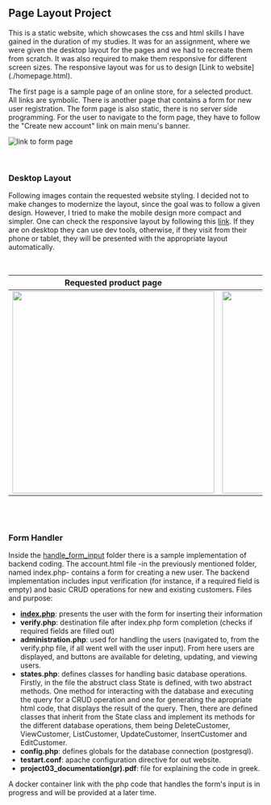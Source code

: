 ## Page Layout Project
This is a static website, which showcases the css and html skills I have gained in the duration of my studies.
It was for an assignment, where we were given the desktop layout for the pages and we had to recreate them from scratch. 
It was also required to make them responsive for different screen sizes. The responsive layout was for us to design [Link to website] (./homepage.html).  

The first page is a sample page of an online store, for a selected product. All links are symbolic. There
is another page that contains a form for new user registration. The form page is also static, there is no
server side programming. For the user to navigate to the form page, they have to follow the 
"Create new account" link on main menu's banner.

![link to form page](images/readme_images/link_to_form.png)

<br>

### Desktop Layout

Following images contain the requested website styling. I decided not to make changes to modernize the layout, since the goal was to follow a given design. 
However, I tried to make the mobile design more compact and simpler. One can check the responsive layout by following this 
[link](https://aspa7beginner.github.io/web_based/). If they are on desktop they can use dev tools, otherwise, 
if they visit from their phone or tablet, they will be presented with the appropriate layout automatically.

<br>

Requested product page            |  Requested form page
:-------------------------:|:-------------------------:
<img src="images/readme_images/requested_desktop_page_layout.png" width="400px">  |  <img src="images/readme_images/requested_desktop_form_page_layout.png" width="400px"> 

<br><br>

### Form Handler

Inside the [handle_form_input](/handle_form_input) folder there is a sample implementation of backend coding. The account.html file -in the previously mentioned folder, named index.php- contains a form for creating a new user. The backend implementation includes input verification (for instance, if a required field is empty) and basic CRUD operations for new and existing customers.
Files and purpose:
  * **[index.php](/handle_form_input/index.php)**: presents the user with the form for inserting their information
  * **verify.php**: destination file after index.php form completion (checks if required fields are filled out)
  * **administration.php**: used for handling the users (navigated to, from the verify.php file, if all went well with the user input). From here users are displayed, and buttons are available for deleting, updating, and viewing users.
  * **states.php**: defines classes for handling basic database operations. Firstly, in the file the abstruct class State is defined, with two abstract methods. One method for interacting with the database and executing the query for a CRUD operation and one for generating the apropriate html code, that displays the result of the query. Then, there are defined classes that inherit from the State class and implement its methods for the different database operations, them being DeleteCustomer, ViewCustomer, ListCustomer, UpdateCustomer, InsertCustomer and EditCustomer.
  * **config.php**: defines globals for the database connection (postgresql).
  * **testart.conf**: apache configuration directive for out website.
  * **project03_documentation(gr).pdf**: file for explaining the code in greek.
  
A docker container link with the php code that handles the form's input is in progress and will be provided at a later time.
